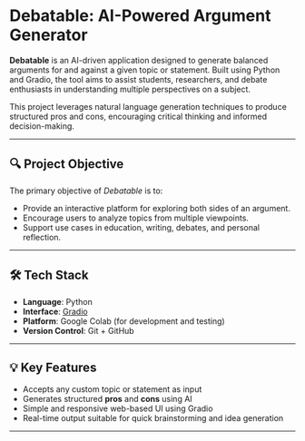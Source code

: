 # Debatable: AI-Powered Argument Generator

**Debatable** is an AI-driven application designed to generate balanced arguments for and against a given topic or statement. Built using Python and Gradio, the tool aims to assist students, researchers, and debate enthusiasts in understanding multiple perspectives on a subject.

This project leverages natural language generation techniques to produce structured pros and cons, encouraging critical thinking and informed decision-making.

---

## 🔍 Project Objective

The primary objective of *Debatable* is to:

- Provide an interactive platform for exploring both sides of an argument.
- Encourage users to analyze topics from multiple viewpoints.
- Support use cases in education, writing, debates, and personal reflection.

---

## 🛠️ Tech Stack

- **Language**: Python
- **Interface**: [Gradio](https://gradio.app)
- **Platform**: Google Colab (for development and testing)
- **Version Control**: Git + GitHub

---

## 💡 Key Features

- Accepts any custom topic or statement as input
- Generates structured **pros** and **cons** using AI
- Simple and responsive web-based UI using Gradio
- Real-time output suitable for quick brainstorming and idea generation

---


